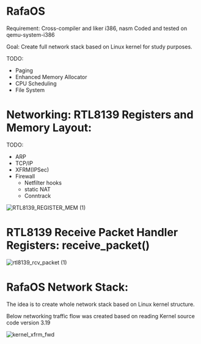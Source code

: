 
# RafaOS

Requirement: Cross-compiler and liker i386, nasm 
Coded and tested on qemu-system-i386

Goal: Create full network stack based on Linux kernel for study purposes.


TODO:
- Paging
- Enhanced Memory Allocator
- CPU Scheduling
- File System
# Networking: RTL8139 Registers and Memory Layout:

TODO:
- ARP 
- TCP/IP
- XFRM(IPSec)
- Firewall
  - Netfilter hooks
  - static NAT
  - Conntrack

![RTL8139_REGISTER_MEM (1)](https://user-images.githubusercontent.com/24198081/117540149-9ff6aa80-b005-11eb-9ba1-32a46ea31ab5.png)

# RTL8139 Receive Packet Handler Registers: receive_packet()

![rtl8139_rcv_packet (1)](https://user-images.githubusercontent.com/24198081/117544822-0df99c80-b01b-11eb-9c7b-559763840a96.png)

# RafaOS Network Stack:

The idea is to create whole network stack based on Linux kernel structure.

Below networking traffic flow was created based on reading Kernel source code version 3.19

![kernel_xfrm_fwd](https://user-images.githubusercontent.com/24198081/118400732-cd250780-b65a-11eb-96e6-b0d1533029c0.png)
